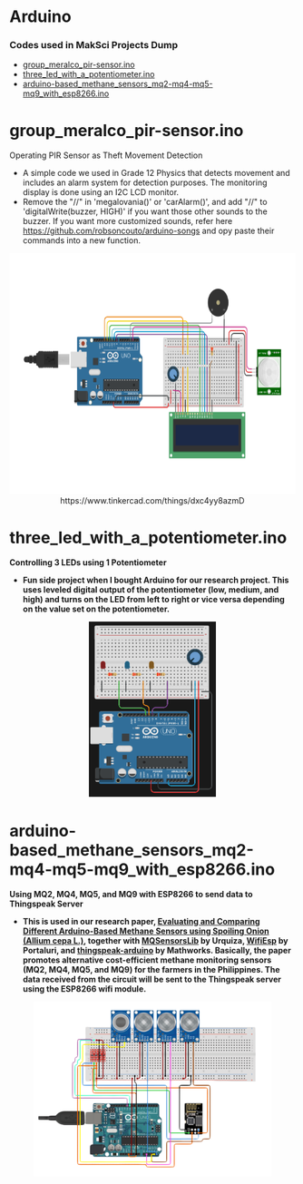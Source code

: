 # Arduino

<h3> Codes used in MakSci Projects Dump </h3>

 - [group_meralco_pir-sensor.ino](#a-title)
 - [three_led_with_a_potentiometer.ino](#b-title)
 - [arduino-based_methane_sensors_mq2-mq4-mq5-mq9_with_esp8266.ino](#c-title)

# group_meralco_pir-sensor.ino <a id = "#a-title"/>

Operating PIR Sensor as Theft Movement Detection
 - A simple code we used in Grade 12 Physics that detects movement and includes an alarm system for detection purposes. The monitoring display is done using an I2C LCD monitor.
 - Remove the "//" in 'megalovania()' or 'carAlarm()', and add "//" to 'digitalWrite(buzzer, HIGH)' if you want those other sounds to the buzzer. If you want more customized sounds, refer here https://github.com/robsoncouto/arduino-songs and opy paste their commands into a new function.

<p align = "center">
 <img src = "images/pir_sensor_circuit.png" height = 425 weight = 153 />
 https://www.tinkercad.com/things/dxc4yy8azmD
</p>



# three_led_with_a_potentiometer.ino <b id = "#b-title"/>

Controlling 3 LEDs using 1 Potentiometer
 - Fun side project when I bought Arduino for our research project. This uses leveled digital output of the potentiometer (low, medium, and high) and turns on the LED from left to right or vice versa depending on the value set on the potentiometer.

<p align = "center">
 <img src = "images/arduino_circuit_potentiometer_three_leds.png" height = 309 weight = 542 />
</p>



# arduino-based_methane_sensors_mq2-mq4-mq5-mq9_with_esp8266.ino <c id = "#c-title"/>

Using MQ2, MQ4, MQ5, and MQ9 with ESP8266 to send data to Thingspeak Server
 - This is used in our research paper, [Evaluating and Comparing Different Arduino-Based Methane Sensors using Spoiling Onion (Allium cepa L.)]([url](https://docs.google.com/document/d/1bd7KA3-1UeMmHvmkyl4WGBPQK_WAW5VLMbpckR7bOJg/edit)https://docs.google.com/document/d/1bd7KA3-1UeMmHvmkyl4WGBPQK_WAW5VLMbpckR7bOJg/edit), together with [MQSensorsLib]([url](https://github.com/miguel5612/MQSensorsLib)https://github.com/miguel5612/MQSensorsLib) by Urquiza, [WifiEsp]([url](https://github.com/bportaluri/WiFiEsp)https://github.com/bportaluri/WiFiEsp) by Portaluri, and [thingspeak-arduino]([url](https://github.com/mathworks/thingspeak-arduino)https://github.com/mathworks/thingspeak-arduino) by Mathworks. Basically, the paper promotes alternative cost-efficient methane monitoring sensors (MQ2, MQ4, MQ5, and MQ9) for the farmers in the Philippines. The data received from the circuit will be sent to the Thingspeak server using the ESP8266 wifi module.

<p align = "center">
 <img src = "images/research_circuit.png" height = 309 weight = 542 />
</p>




